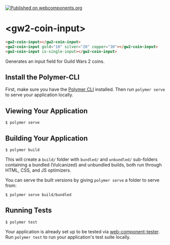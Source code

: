 [![Published on webcomponents.org][webcomponents-image]][webcomponents-url]

# \<gw2-coin-input\>

<!---
```
<custom-element-demo>
  <template>
    <script src="../webcomponentsjs/webcomponents-lite.js"></script>
    <link rel="import" href="../paper-input/paper-input.html">
    <link rel="import" href="../iron-icon/iron-icon.html">
    <link rel="import" href="gw2-coin-input.html">
    <next-code-block></next-code-block>
  </template>
</custom-element-demo>
```
-->
```html
<gw2-coin-input></gw2-coin-input>
<gw2-coin-input gold="10" silver="20" copper="30"></gw2-coin-input>
<gw2-coin-input is-single-input></gw2-coin-input>
```

Generates an input field for Guild Wars 2 coins.

## Install the Polymer-CLI

First, make sure you have the [Polymer CLI](https://www.npmjs.com/package/polymer-cli) installed. Then run `polymer serve` to serve your application locally.

## Viewing Your Application

```
$ polymer serve
```

## Building Your Application

```
$ polymer build
```

This will create a `build/` folder with `bundled/` and `unbundled/` sub-folders
containing a bundled (Vulcanized) and unbundled builds, both run through HTML,
CSS, and JS optimizers.

You can serve the built versions by giving `polymer serve` a folder to serve
from:

```
$ polymer serve build/bundled
```

## Running Tests

```
$ polymer test
```

Your application is already set up to be tested via [web-component-tester](https://github.com/Polymer/web-component-tester). Run `polymer test` to run your application's test suite locally.

[webcomponents-image]: https://img.shields.io/badge/webcomponents.org-published-blue.svg
[webcomponents-url]: https://www.webcomponents.org/element/rediche/gw2-coin-input